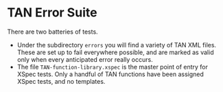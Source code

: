 # TAN Error Suite

There are two batteries of tests.

* Under the subdirectory `errors` you will find a variety of TAN XML files. These are set up to fail everywhere possible, and are marked as valid only when every anticipated error really occurs.
* The file `TAN-function-library.xspec` is the master point of entry for XSpec tests. Only a handful of TAN functions have been assigned XSpec tests, and no templates.